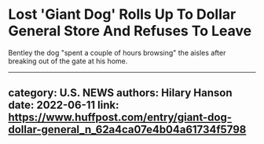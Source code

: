 # Lost 'Giant Dog' Rolls Up To Dollar General Store And Refuses To Leave

Bentley the dog "spent a couple of hours browsing" the aisles after breaking out of the gate at his home.

---
category: U.S. NEWS
authors: Hilary Hanson
date: 2022-06-11
link: https://www.huffpost.com/entry/giant-dog-dollar-general_n_62a4ca07e4b04a61734f5798
---
